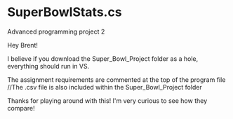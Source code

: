 # SuperBowlStats.cs
Advanced programming project 2

Hey Brent! 

I believe if you download the Super_Bowl_Project folder as a hole, everything should run in VS.

The assignment requirements are commented at the top of the program file
//The .csv file is also included within the Super_Bowl_Project folder


Thanks for playing around with this! I'm very curious to see how they compare!
